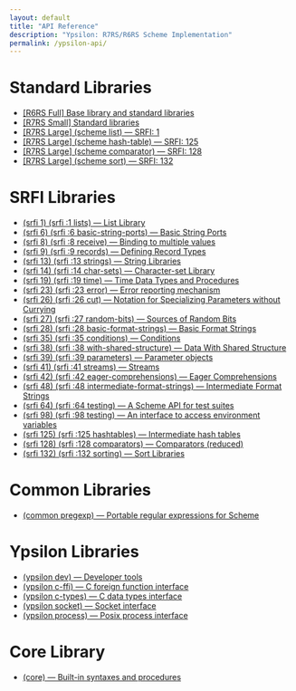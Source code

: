 ```yaml
---
layout: default
title: "API Reference"
description: "Ypsilon: R7RS/R6RS Scheme Implementation"
permalink: /ypsilon-api/
---
```


# Standard Libraries

- [\[R6RS Full\] Base library and standard libraries](r6rs.html)
- [\[R7RS Small\] Standard libraries](https://small.r7rs.org/attachment/r7rs.pdf)
- [\[R7RS Large\] (scheme list) — SRFI: 1](https://srfi.schemers.org/srfi-1/)
- [\[R7RS Large\] (scheme hash-table) — SRFI: 125](https://srfi.schemers.org/srfi-125/)
- [\[R7RS Large\] (scheme comparator) — SRFI: 128](https://srfi.schemers.org/srfi-128/)
- [\[R7RS Large\] (scheme sort) — SRFI: 132](https://srfi.schemers.org/srfi-132/)

# SRFI Libraries

- [(srfi 1) (srfi :1 lists) — List Library](https://srfi.schemers.org/srfi-1/)
- [(srfi 6) (srfi :6 basic-string-ports) — Basic String Ports](https://srfi.schemers.org/srfi-6/)
- [(srfi 8) (srfi :8 receive) — Binding to multiple values](https://srfi.schemers.org/srfi-8/)
- [(srfi 9) (srfi :9 records) — Defining Record Types](https://srfi.schemers.org/srfi-9/)
- [(srfi 13) (srfi :13 strings) — String Libraries](https://srfi.schemers.org/srfi-13/)
- [(srfi 14) (srfi :14 char-sets) — Character-set Library](https://srfi.schemers.org/srfi-14/)
- [(srfi 19) (srfi :19 time) — Time Data Types and Procedures](https://srfi.schemers.org/srfi-19/)
- [(srfi 23) (srfi :23 error) — Error reporting mechanism](https://srfi.schemers.org/srfi-23/)
- [(srfi 26) (srfi :26 cut) — Notation for Specializing Parameters without Currying](https://srfi.schemers.org/srfi-26/)
- [(srfi 27) (srfi :27 random-bits) — Sources of Random Bits](https://srfi.schemers.org/srfi-27/)
- [(srfi 28) (srfi :28 basic-format-strings) — Basic Format Strings](https://srfi.schemers.org/srfi-28/)
- [(srfi 35) (srfi :35 conditions) — Conditions](https://srfi.schemers.org/srfi-35/)
- [(srfi 38) (srfi :38 with-shared-structure) — Data With Shared Structure](https://srfi.schemers.org/srfi-38/)
- [(srfi 39) (srfi :39 parameters) — Parameter objects](https://srfi.schemers.org/srfi-39/)
- [(srfi 41) (srfi :41 streams) — Streams](https://srfi.schemers.org/srfi-41/)
- [(srfi 42) (srfi :42 eager-comprehensions) — Eager Comprehensions](https://srfi.schemers.org/srfi-41/)
- [(srfi 48) (srfi :48 intermediate-format-strings) — Intermediate Format Strings](https://srfi.schemers.org/srfi-48/)
- [(srfi 64) (srfi :64 testing) — A Scheme API for test suites](https://srfi.schemers.org/srfi-64/)
- [(srfi 98) (srfi :98 testing) — An interface to access environment variables](https://srfi.schemers.org/srfi-98/)
- [(srfi 125) (srfi :125 hashtables) — Intermediate hash tables](https://srfi.schemers.org/srfi-125/)
- [(srfi 128) (srfi :128 comparators) — Comparators (reduced)](https://srfi.schemers.org/srfi-128/)
- [(srfi 132) (srfi :132 sorting) — Sort Libraries](https://srfi.schemers.org/srfi-132/)

# Common Libraries

- [(common pregexp) — Portable regular expressions for Scheme](https://ds26gte.github.io/pregexp/index.html)

# Ypsilon Libraries

- [(ypsilon dev) — Developer tools](devtools.html)
- [(ypsilon c-ffi) — C foreign function interface](c-ffi.html)
- [(ypsilon c-types) — C data types interface](c-types.html)
- [(ypsilon socket) — Socket interface](socket.html)
- [(ypsilon process) — Posix process interface](process.html)

# Core Library

- [(core) — Built-in syntaxes and procedures](core.html)
